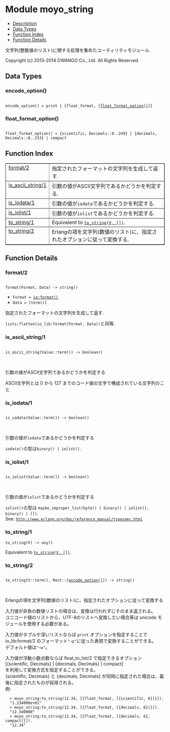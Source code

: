 

# Module moyo_string #
* [Description](#description)
* [Data Types](#types)
* [Function Index](#index)
* [Function Details](#functions)

文字列(整数値のリスト)に関する処理を集めたユーティリティモジュール.

Copyright (c) 2013-2014 DWANGO Co., Ltd. All Rights Reserved.

<a name="types"></a>

## Data Types ##




### <a name="type-encode_option">encode_option()</a> ###


<pre><code>
encode_option() = print | {float_format, [<a href="#type-float_format_option">float_format_option()</a>]}
</code></pre>




### <a name="type-float_format_option">float_format_option()</a> ###


<pre><code>
float_format_option() = {scientific, Decimals::0..249} | {decimals, Decimals::0..253} | compact
</code></pre>

<a name="index"></a>

## Function Index ##


<table width="100%" border="1" cellspacing="0" cellpadding="2" summary="function index"><tr><td valign="top"><a href="#format-2">format/2</a></td><td>指定されたフォーマットの文字列を生成して返す.</td></tr><tr><td valign="top"><a href="#is_ascii_string-1">is_ascii_string/1</a></td><td>引数の値がASCII文字列であるかどうかを判定する.</td></tr><tr><td valign="top"><a href="#is_iodata-1">is_iodata/1</a></td><td>引数の値が<code>iodata</code>であるかどうかを判定する.</td></tr><tr><td valign="top"><a href="#is_iolist-1">is_iolist/1</a></td><td>引数の値が<code>iolist</code>であるかどうかを判定する.</td></tr><tr><td valign="top"><a href="#to_string-1">to_string/1</a></td><td>Equivalent to <a href="#to_string-2"><tt>to_string(V, [])</tt></a>.</td></tr><tr><td valign="top"><a href="#to_string-2">to_string/2</a></td><td>Erlangの項を文字列(数値のリスト)に、指定されたオプションに従って変換する.</td></tr></table>


<a name="functions"></a>

## Function Details ##

<a name="format-2"></a>

### format/2 ###

<pre><code>
format(Format, Data) -&gt; string()
</code></pre>

<ul class="definitions"><li><code>Format = <a href="io.md#type-format">io:format()</a></code></li><li><code>Data = [term()]</code></li></ul>

指定されたフォーマットの文字列を生成して返す.

`lists:flatten(io_lib:format(Format, Data))`と同等.

<a name="is_ascii_string-1"></a>

### is_ascii_string/1 ###

<pre><code>
is_ascii_string(Value::term()) -&gt; boolean()
</code></pre>
<br />

引数の値がASCII文字列であるかどうかを判定する

ASCII文字列とは 0 から 127 までのコード値の文字で構成されている文字列のこと

<a name="is_iodata-1"></a>

### is_iodata/1 ###

<pre><code>
is_iodata(Value::term()) -&gt; boolean()
</code></pre>
<br />

引数の値が`iodata`であるかどうかを判定する

`iodata()`の型は`binary() | iolist()`.

<a name="is_iolist-1"></a>

### is_iolist/1 ###

<pre><code>
is_iolist(Value::term()) -&gt; boolean()
</code></pre>
<br />

引数の値が`iolist`であるかどうかを判定する

`iolist()`の型は `maybe_improper_list(byte() | binary() | iolist(), binary() | [])`. <br />
See: [`http://www.erlang.org/doc/reference_manual/typespec.html`](http://www.erlang.org/doc/reference_manual/typespec.html)

<a name="to_string-1"></a>

### to_string/1 ###

`to_string(V) -> any()`

Equivalent to [`to_string(V, [])`](#to_string-2).

<a name="to_string-2"></a>

### to_string/2 ###

<pre><code>
to_string(V::term(), Rest::[<a href="#type-encode_option">encode_option()</a>]) -&gt; string()
</code></pre>
<br />

Erlangの項を文字列(数値のリスト)に、指定されたオプションに従って変換する

入力値が非負の数値リストの場合は、変換は行われずにそのまま返される。<br />
ユニコード値のリストから、UTF-8のリストへ変換したい場合等は unicode モジュールを使用する必要がある。<br />

入力値がタプルや深いリストならば `print` オプションを指定することで<br />
io_lib:format/2 のフォーマット`"~p"`に従った表現で変換することができる。<br />
デフォルト値は`"~w"`。<br />

入力値が浮動小数点数ならば float_to_list/2 で指定できるオプション<br />
[{scientific, Decimals} | {decimals, Decimals} | compact]<br />
を利用して変換方式を指定することができる。<br />
{scientific, Decimals} と {decimals, Decimals} が同時に指定された場合は、最後に指定されたものが採用される。<br />
例:

```
  > moyo_string:to_string(12.34, [{float_format, [{scientific, 6}]}]).
  "1.234000e+01"
  > moyo_string:to_string(12.34, [{float_format, [{decimals, 6}]}]).
  "12.340000"
  > moyo_string:to_string(12.34, [{float_format, [{decimals, 6}, compact]}]).
  "12.34"
```

